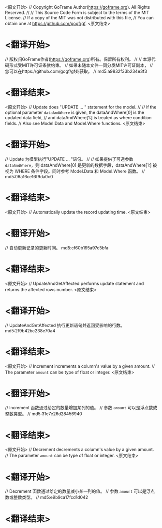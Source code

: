 
<原文开始>
// Copyright GoFrame Author(https://goframe.org). All Rights Reserved.
//
// This Source Code Form is subject to the terms of the MIT License.
// If a copy of the MIT was not distributed with this file,
// You can obtain one at https://github.com/gogf/gf.
<原文结束>

# <翻译开始>
// 版权归GoFrame作者(https://goframe.org)所有。保留所有权利。
//
// 本源代码形式受MIT许可证条款约束。
// 如果未随本文件一同分发MIT许可证副本，
// 您可以在https://github.com/gogf/gf处获取。
// md5:a9832f33b234e3f3
# <翻译结束>


<原文开始>
// Update does "UPDATE ... " statement for the model.
//
// If the optional parameter `dataAndWhere` is given, the dataAndWhere[0] is the updated data field,
// and dataAndWhere[1:] is treated as where condition fields.
// Also see Model.Data and Model.Where functions.
<原文结束>

# <翻译开始>
// Update 为模型执行"UPDATE ... "语句。
// 
// 如果提供了可选参数 `dataAndWhere`，则 dataAndWhere[0] 是更新的数据字段，dataAndWhere[1:] 被视为 WHERE 条件字段。同时参考 Model.Data 和 Model.Where 函数。
// md5:06a16ce16f9da0c0
# <翻译结束>


<原文开始>
// Automatically update the record updating time.
<原文结束>

# <翻译开始>
// 自动更新记录的更新时间。 md5:cf60b195a97c5bfa
# <翻译结束>


<原文开始>
// UpdateAndGetAffected performs update statement and returns the affected rows number.
<原文结束>

# <翻译开始>
// UpdateAndGetAffected 执行更新语句并返回受影响的行数。 md5:2f9b42bc238e70a4
# <翻译结束>


<原文开始>
// Increment increments a column's value by a given amount.
// The parameter `amount` can be type of float or integer.
<原文结束>

# <翻译开始>
// Increment 函数通过给定的数量增加某列的值。
// 参数 `amount` 可以是浮点数或整数类型。
// md5:31e7e26d28456940
# <翻译结束>


<原文开始>
// Decrement decrements a column's value by a given amount.
// The parameter `amount` can be type of float or integer.
<原文结束>

# <翻译开始>
// Decrement 函数通过给定的数量减小某一列的值。
// 参数 `amount` 可以是浮点数或整数类型。
// md5:e9b9ca17fcd1d042
# <翻译结束>

